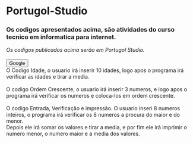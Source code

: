 # Portugol-Studio

 <h3><strong>Os codigos apresentados acima, são atividades do curso tecnico em informatica para internet.</strong></h3>
 <em>Os codigos publicados acima serão em Portugol Studio.</em><br><br>
 <a href='https://www.google.com'><button>Google</button></a><br>
 O Codigo Idade, o usuario irá inserir 10 idades, logo apos o programa irá verificar as idades e tirar a media.<br><br>
 O codigo Ordem Crescente, o usuario irá inserir 3 numeros, e logo apos o programa irá verificar os numeros e coloca-los em ordem crescente.<br><br>
 O codigo Entrada, Verificação e impressão. O usuario inseri 8 numeros inteiros, o programa irá verificar os 8 numeros a procura do maior e do menor.<br>
 Depois ele irá somar os valores e tirar a media, e por fim ele irá imprimir o numero menor, o numero maior e a media dos valores.
 
